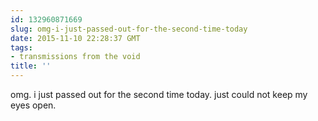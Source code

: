 ```yaml
---
id: 132960871669
slug: omg-i-just-passed-out-for-the-second-time-today
date: 2015-11-10 22:28:37 GMT
tags:
- transmissions from the void
title: ''
---
```

omg. i just passed out for the second time today. just could not keep my eyes open.